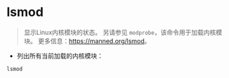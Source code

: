 # lsmod

> 显示Linux内核模块的状态。
> 另请参见 `modprobe`，该命令用于加载内核模块。
> 更多信息：<https://manned.org/lsmod>。

- 列出所有当前加载的内核模块：

`lsmod`
